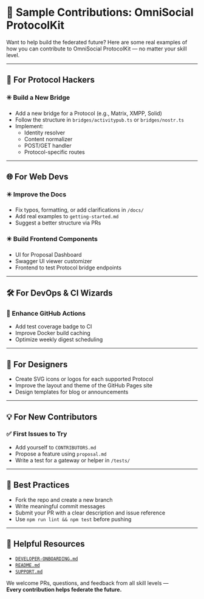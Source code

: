 # 🧩 Sample Contributions: OmniSocial ProtocolKit

Want to help build the federated future? Here are some real examples of how you can contribute to OmniSocial ProtocolKit — no matter your skill level.

---

## 🧠 For Protocol Hackers

### ✳️ Build a New Bridge

- Add a new bridge for a Protocol (e.g., Matrix, XMPP, Solid)
- Follow the structure in `bridges/activitypub.ts` or `bridges/nostr.ts`
- Implement:
  - Identity resolver
  - Content normalizer
  - POST/GET handler
  - Protocol-specific routes

---

## 🌐 For Web Devs

### ✴️ Improve the Docs

- Fix typos, formatting, or add clarifications in `/docs/`
- Add real examples to `getting-started.md`
- Suggest a better structure via PRs

### ✴️ Build Frontend Components

- UI for Proposal Dashboard
- Swagger UI viewer customizer
- Frontend to test Protocol bridge endpoints

---

## 🛠 For DevOps & CI Wizards

### 🔄 Enhance GitHub Actions

- Add test coverage badge to CI
- Improve Docker build caching
- Optimize weekly digest scheduling

---

## 🎨 For Designers

- Create SVG icons or logos for each supported Protocol
- Improve the layout and theme of the GitHub Pages site
- Design templates for blog or announcements

---

## 💡 For New Contributors

### ✅ First Issues to Try

- Add yourself to `CONTRIBUTORS.md`
- Propose a feature using `proposal.md`
- Write a test for a gateway or helper in `/tests/`

---

## 📝 Best Practices

- Fork the repo and create a new branch
- Write meaningful commit messages
- Submit your PR with a clear description and issue reference
- Use `npm run lint && npm test` before pushing

---

## 🔗 Helpful Resources

- [`DEVELOPER-ONBOARDING.md`](./DEVELOPER-ONBOARDING.md)
- [`README.md`](./README.md)
- [`SUPPORT.md`](./SUPPORT.md)

We welcome PRs, questions, and feedback from all skill levels —  
**Every contribution helps federate the future.**
